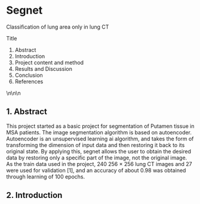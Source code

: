 # Segnet
Classification of lung area only in lung CT

Title
1. Abstract
2. Introduction
3. Project content and method
4. Results and Discussion
5. Conclusion
6. References

\n\n\n
## 1. Abstract
  This project started as a basic project for segmentation of Putamen tissue in MSA patients. The image segmentation algorithm is based on autoencoder. Autoencoder is an unsupervised learning ai algorithm, and takes the form of transforming the dimension of input data and then restoring it back to its original state. By applying this, segnet allows the user to obtain the desired data by restoring only a specific part of the image, not the original image. As the train data used in the project, 240 256 × 256 lung CT images and 27 were used for validation [1], and an accuracy of about 0.98 was obtained through learning of 100 epochs.


## 2. Introduction
  

